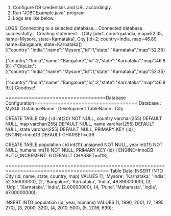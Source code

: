1. Configure DB credentials and URL accordingly.
2. Run "JDBCExample.java" program
3. Logs are like below.

LOGS:
Connecting to a selected database...
Connected database successfully...
Creating statement...
[City [id=1, country=India, map=52.35, name=Mysore, state=Karnataka], City [id=2, country=India, map=46.89, name=Bangalore, state=Karnataka]]
[{"country":"India","name":"Mysore","id":1,"state":"Karnataka","map":52.35},{"country":"India","name":"Bangalore","id":2,"state":"Karnataka","map":46.89}]
{"CityList":[{"country":"India","name":"Mysore","id":1,"state":"Karnataka","map":52.35},{"country":"India","name":"Bangalore","id":2,"state":"Karnataka","map":46.89}]}
Goodbye!


==================================Database Configuration===================================
Database : MySQL
DatabaseName : Development
TableName : City

CREATE TABLE City (
  id int(20) NOT NULL,
  country varchar(255) DEFAULT NULL,
  map varchar(255) DEFAULT NULL,
  name varchar(255) DEFAULT NULL,
  state varchar(255) DEFAULT NULL,
  PRIMARY KEY (id)
) ENGINE=InnoDB DEFAULT CHARSET=utf8

CREATE TABLE population (
  id int(11) unsigned NOT NULL,
  year int(11) NOT NULL,
  humans int(11) NOT NULL,
  PRIMARY KEY (id)
) ENGINE=InnoDB AUTO_INCREMENT=6 DEFAULT CHARSET=utf8;

=========================================================================================
Table Data:
INSERT INTO City (id, name, state, country, map)
VALUES
	(1, 'Mysore', 'Karnataka', 'India', 52.35000000),
	(2, 'Bangalore', 'Karnataka', 'India', 46.89000000),
	(3, 'Udpi', 'Karnataka', 'India', 12.00000000),
	(4, 'Pune', 'Maharasta', 'India', 67.00000000);



INSERT INTO population (id, year, humans)
VALUES
	(1, 1990, 200),
	(2, 1995, 270),
	(3, 2000, 320),
	(4, 2010, 500),
	(5, 2016, 690);
